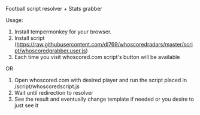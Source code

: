 Football script resolver + Stats grabber

Usage:
1. Install tempermonkey for your browser.
2. Install script (https://raw.githubusercontent.com/dl769/whoscoredradars/master/script/whoscoredgrabber.user.js)
3. Each time you visit whoscored.com script's button will be available

OR

1. Open whoscored.com with desired player and run the script placed in /script/whoscoredscript.js
2. Wait until redirection to resolver
3. See the result and eventually change template if needed or you desire to just see it
